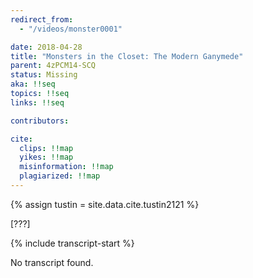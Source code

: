 ```yaml
---
redirect_from:
  - "/videos/monster0001"

date: 2018-04-28
title: "Monsters in the Closet: The Modern Ganymede"
parent: 4zPCM14-SCQ
status: Missing
aka: !!seq
topics: !!seq
links: !!seq

contributors:

cite:
  clips: !!map
  yikes: !!map
  misinformation: !!map
  plagiarized: !!map
---
```

{% assign tustin = site.data.cite.tustin2121 %}

<compare>
<credits class="desc">

[???]

</credits>
</compare>

{% include transcript-start %}

No transcript found.